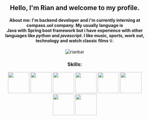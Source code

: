 <div align="center">
    <h2>Hello, I'm Rian and welcome to my profile.</h2>
    <h4><strong>About me:</strong>
     I'm backend developer and i'm currently interning at compass.uol company. My usually language is</br>
     <strong>Java</strong> with <strong>Spring boot framework</strong> but i have experience with other languages like <i>python</i> and <i>javascript</i>. I like music, sports, work out, technology and watch classic films 💡.</h4>
</div>

<div align="center">
  <img align="" 6 src="https://github-readme-stats.vercel.app/api/top-langs/?username=rianbar&layout=compact&theme=tokyonight" alt="rianbar" />
</div>

<div>
<h3 align="center">Skills:</h3>
    <p align="center">
    <a>
        <img height=70 src="https://cdn.jsdelivr.net/gh/devicons/devicon/icons/java/java-original-wordmark.svg" />
        <img height=70 src="https://cdn.jsdelivr.net/gh/devicons/devicon/icons/spring/spring-original-wordmark.svg" />
        <img height=70 src="https://cdn.jsdelivr.net/gh/devicons/devicon/icons/apachekafka/apachekafka-original-wordmark.svg"/>
        <img height=70 src="https://cdn.jsdelivr.net/gh/devicons/devicon/icons/mysql/mysql-original-wordmark.svg"/>
        <img height=70 src="https://cdn.jsdelivr.net/gh/devicons/devicon/icons/postgresql/postgresql-original-wordmark.svg" />
        <img height=70 src="https://cdn.jsdelivr.net/gh/devicons/devicon/icons/mongodb/mongodb-original-wordmark.svg" />
        <img height=70 src="https://cdn.jsdelivr.net/gh/devicons/devicon/icons/docker/docker-original-wordmark.svg"/>
        <img height=70 src="https://cdn.jsdelivr.net/gh/devicons/devicon/icons/git/git-original-wordmark.svg"/>
    </a>
    </p>
</div>

